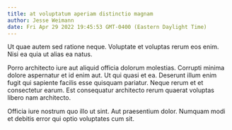 ```yaml
---
title: at voluptatum aperiam distinctio magnam
author: Jesse Weimann
date: Fri Apr 29 2022 19:45:53 GMT-0400 (Eastern Daylight Time)
---
```

Ut quae autem sed ratione neque. Voluptate et voluptas rerum eos enim. Nisi ea quia ut alias ea natus.

 Porro architecto iure aut aliquid officia dolorum molestias. Corrupti minima dolore aspernatur et id enim aut. Ut qui quasi et ea. Deserunt illum enim fugit qui sapiente facilis esse quisquam pariatur. Neque rerum et et consectetur earum. Est consequatur architecto rerum quaerat voluptas libero nam architecto.

 Officia iure nostrum quo illo ut sint. Aut praesentium dolor. Numquam modi et debitis error qui optio voluptates cum sit.